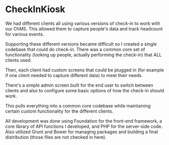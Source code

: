 CheckInKiosk
============

We had different clients all using various versions of check-in to work with our ChMS.  This allowed them to capture people's data and track headcount for various events.

Supporting these different versions became difficult so I created a single codebase that could do check-in.  There was a common core set of functionality (looking up people, actually performing the check-in) that ALL clients used.  

Then, each client had custom screens that could be plugged in (for example if one client needed to capture different data) to meet their needs.

There's a simple admin screen built for the end user to switch between clients and also to configure some basic options of how the check-in should work. 

This pulls everything into a common core codebase while maintaining certain custom functionality for the different clients.

All development was done using Foundation for the front-end framework, a core library of API functions I developed, and PHP for the server-side code.  Also utilized Grunt and Bower for managing packages and building a final distribution (those files are not checked in here).
